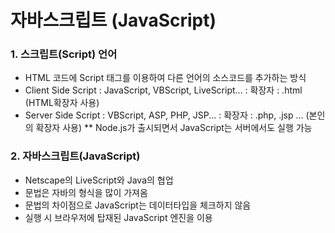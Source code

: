 # 자바스크립트 (JavaScript)

### 1. 스크립트(Script) 언어
- HTML 코드에 Script 태그를 이용하여 다른 언어의 소스코드를 추가하는 방식
- Client Side Script 
    : JavaScript, VBScript, LiveScript... 
    : 확장자 : .html (HTML확장자 사용)
- Server Side Script 
    : VBScript, ASP, PHP, JSP... 
    : 확장자 : .php, .jsp ... (본인의 확장자 사용)
** Node.js가 출시되면서 JavaScript는 서버에서도 실행 가능

### 2. 자바스크립트(JavaScript)
- Netscape의 LiveScript와 Java의 협업
- 문법은 자바의 형식을 많이 가져옴
- 문법의 차이점으로 JavaScript는 데이터타입을 체크하지 않음
- 실행 시 브라우저에 탑재된 JavaScript 엔진을 이용
